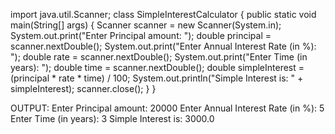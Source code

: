 import java.util.Scanner;
 class SimpleInterestCalculator {
 public static void main(String[] args) {
 Scanner scanner = new Scanner(System.in);
 System.out.print("Enter Principal amount: "); 
double principal = scanner.nextDouble(); 
System.out.print("Enter Annual Interest Rate (in %): "); 
double rate = scanner.nextDouble(); 
System.out.print("Enter Time (in years): "); 
double time = scanner.nextDouble();
 double simpleInterest = (principal * rate * time) / 100; 
System.out.println("Simple Interest is: " + simpleInterest); scanner.close();
 }
 }   

OUTPUT:
Enter Principal amount: 20000
Enter Annual Interest Rate (in %): 5
Enter Time (in years): 3
Simple Interest is: 3000.0
 

